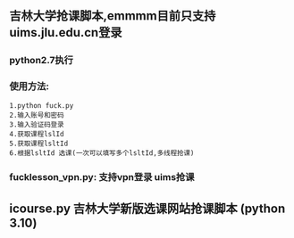 ## 吉林大学抢课脚本,emmmm目前只支持uims.jlu.edu.cn登录
### python2.7执行
### 使用方法:
    1.python fuck.py
    2.输入账号和密码
    3.输入验证码登录
    4.获取课程lslId
    5.获取课程lsltId
    6.根据lsltId 选课(一次可以填写多个lsltId,多线程抢课)

### fucklesson_vpn.py: 支持vpn登录 uims抢课

## icourse.py 吉林大学新版选课网站抢课脚本 (python 3.10)
